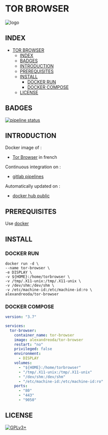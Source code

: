 # TOR BROWSER

![logo](https://assets.gitlab-static.net/uploads/-/system/project/avatar/12904482/Tor_Browser_logo.png)

## INDEX

- [TOR BROWSER](#tor-browser)
  - [INDEX](#index)
  - [BADGES](#badges)
  - [INTRODUCTION](#introduction)
  - [PREREQUISITES](#prerequisites)
  - [INSTALL](#install)
    - [DOCKER RUN](#docker-run)
    - [DOCKER COMPOSE](#docker-compose)
  - [LICENSE](#license)

## BADGES

[![pipeline status](https://gitlab.com/oda-alexandre/tor-browser/badges/master/pipeline.svg)](https://gitlab.com/oda-alexandre/tor-browser/commits/master)

## INTRODUCTION

Docker image of :

- [Tor Browser](https://www.torproject.org/projects/torbrowser.html.en) in french

Continuous integration on :

- [gitlab pipelines](https://gitlab.com/oda-alexandre/tor-browser/pipelines)

Automatically updated on :

- [docker hub public](https://hub.docker.com/r/alexandreoda/tor-browser/)

## PREREQUISITES

Use [docker](https://www.docker.com)

## INSTALL

### DOCKER RUN

```\
docker run -d \
--name tor-browser \
-e DISPLAY \
-v ${HOME}:/home/torbrowser \
-v /tmp/.X11-unix:/tmp/.X11-unix \
-v /dev/shm:/dev/shm \
-v /etc/machine-id:/etc/machine-id:ro \
alexandreoda/tor-browser
```

### DOCKER COMPOSE

```yml
version: "3.7"

services:
  tor-browser:
    container_name: tor-browser
    image: alexandreoda/tor-browser
    restart: "no"
    privileged: false
    environment:
      - DISPLAY
    volumes:
      - "${HOME}:/home/torbrowser"
      - "/tmp/.X11-unix:/tmp/.X11-unix"
      - "/dev/shm:/dev/shm"
      - "/etc/machine-id:/etc/machine-id:ro"
    ports:
      - "80"
      - "443"
      - "9050"
```

## LICENSE

[![GPLv3+](http://gplv3.fsf.org/gplv3-127x51.png)](https://gitlab.com/oda-alexandre/tor-browser/blob/master/LICENSE)
